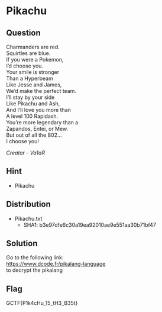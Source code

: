 # Pikachu

## Question
Charmanders are red.  
Squirtles are blue.  
If you were a Pokemon,  
I’d choose you.  
Your smile is stronger  
Than a Hyperbeam  
Like Jesse and James,  
We’d make the perfect team.  
I’ll stay by your side  
Like Pikachu and Ash,  
And I’ll love you more than  
A level 100 Rapidash.  
You’re more legendary than a  
Zapandos, Entei, or Mew.  
But out of all the 802…  
I choose you!

*Creator - Va1aR* 

## Hint
* Pikachu

## Distribution
* Pikachu.txt
  * SHA1: b3e97dfe6c30a19ea92010ae9e551aa30b71bf47

## Solution
Go to the following link:  
https://www.dcode.fr/pikalang-language  
to decrypt the pikalang

## Flag
GCTF{P1k4cHu_15_tH3_B35t}
